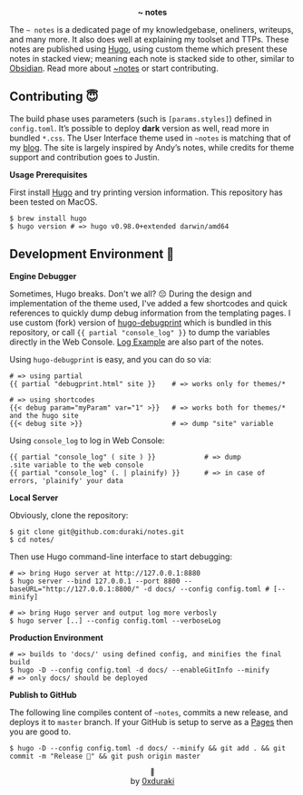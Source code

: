<p align="center"><b>~ notes</b></p>

The `~ notes` is a dedicated page of my knowledgebase, oneliners, writeups, and many more. It also does well at explaining my toolset and TTPs. These notes are published using [Hugo](https://gohugo.io), using custom theme which present these notes in stacked view; meaning each note is stacked side to other, similar to [Obsidian](https://obsidian.md/). Read more about [~notes](http://notes.durakiconsulting.com) or start contributing.

## Contributing 😇

The build phase uses parameters (such is `[params.styles]`) defined in `config.toml`. It’s possible to deploy **dark** version as well, read more in bundled `*.css`. The User Interface theme used in `~notes` is matching that of my [blog](https://duraki.github.io). The site is largely inspired by Andy’s notes, while credits for theme support and contribution goes to Justin. 

**Usage Prerequisites**

First install [Hugo](https://gohugo.io) and try printing version information. This repository has been tested on MacOS.

```
$ brew install hugo
$ hugo version # => hugo v0.98.0+extended darwin/amd64
```

## Development Environment 🎉

**Engine Debugger**

Sometimes, Hugo breaks. Don't we all? 😔 During the design and implementation of the theme used, I've added a few shortcodes and quick references to quickly dump debug information from the templating pages. I use custom (fork) version of [hugo-debugprint](https://github.com/kaushalmodi/hugo-debugprint) which is bundled in this repository, or call `{{ partial "console_log" }}` to dump the variables directly in the Web Console. [Log Example](https://duraki.github.io/notes/debug/dbg) are also part of the notes.

Using `hugo-debugprint` is easy, and you can do so via:

```
# => using partial
{{ partial "debugprint.html" site }}    # => works only for themes/*

# => using shortcodes
{{< debug param="myParam" var="1" >}}   # => works both for themes/* and the hugo site
{{< debug site >}}                      # => dump "site" variable 
```

Using `console_log` to log in Web Console:

```
{{ partial "console_log" ( site ) }}            # => dump .site variable to the web console
{{ partial "console_log" (. | plainify) }}      # => in case of errors, 'plainify' your data
```

**Local Server**

Obviously, clone the repository:

```
$ git clone git@github.com:duraki/notes.git
$ cd notes/
```

Then use Hugo command-line interface to start debugging:

```
# => bring Hugo server at http://127.0.0.1:8880
$ hugo server --bind 127.0.0.1 --port 8800 --baseURL="http://127.0.0.1:8800/" -d docs/ --config config.toml # [--minify]

# => bring Hugo server and output log more verbosly
$ hugo server [..] --config config.toml --verboseLog 
```

**Production Environment**

```
# => builds to 'docs/' using defined config, and minifies the final build
$ hugo -D --config config.toml -d docs/ --enableGitInfo --minify        # => only docs/ should be deployed
```

**Publish to GitHub**

The following line compiles content of `~notes`, commits a new release, and deploys it to `master` branch. If your GitHub is setup to serve as a [Pages](https://docs.github.com/en/pages) then you are good to.

```
$ hugo -D --config config.toml -d docs/ --minify && git add . && git commit -m "Release 🥳" && git push origin master
```

<p align="center"><small>📝</small><br>by <a href="https://twitter.com/0xduraki">0xduraki</a></p>

